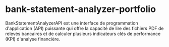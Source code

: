 # bank-statement-analyzer-portfolio
BankStatementAnalyzerAPI est une interface de programmation d'application (API) puissante qui offre la capacité de lire des fichiers PDF de relevés bancaires et de calculer plusieurs indicateurs clés de performance (KPI) d'analyse financière. 

